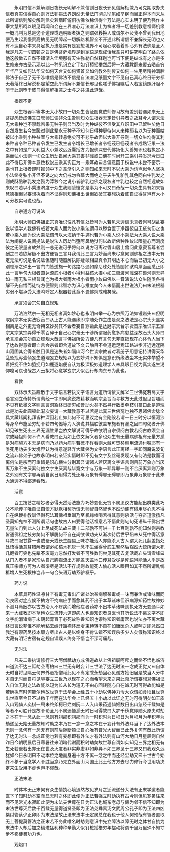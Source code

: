 <!-- { "loadSidebar": true } -->
　　永明曰信不兼解则日夜长无明解不兼信则日夜长邪见信解相兼乃可克期取办夫信者真实信得自心则万法销殒法界朗然无量法门彻头彻尾如举纲而目正得本而末从此所谓信则解矣解则信矣若瞒盰儱侗彷佛依稀信得个万法是心实未明了便乃强作主宰大慧所呵以眼见耳闻和会在三界唯心万法唯识上为禅者将一切差别教意祖师机缘一概混判为总是这个道理或遇明眼者拨之则谓强移换人或谓尔不及我不曾到我田地便乃生起我慢贡高执见无明障起一切解路机智全不开通此所谓信不兼解长无明也又有不达自心本来具足执万法是实有是妄想境界不可起心取着着即心外有法佛是圣人我是凡夫一切圆顿之旨是佛菩萨境界是到家语是现成话我辈只可讲究明白了路头依他这般做去自然不错渐入佳境那有天生弥勒自然释迦岂可当下便是纵或有之亦是多生修来亦古圣示现以此一种见识立定了如钉椿摇橹然后将一大藏教翻来覆去皓首穷年华严又如何法华又如何天台又如何贤首又如何教外别传又如何一生用尽精神满腔佛法于自己了无干涉唯信是佛法不信是自法唯见纸墨文字不见自己真心终日研穷都无著落终日解说都是望空此所谓解不兼信长邪见也嗟乎佛祖瞩后人若宝镜照肝胆不堕于此则堕于彼乌得信解相兼之士与之共进此道哉。

　　根器不定

　　众生根器平等本无大小故曰一切众生皆证圆觉依师修习故有差别若遇如来无上菩提悉皆成佛又曰邪师过谬非众生咎则知众生根器无定皆引导者之故耳今人谓末法无大乘种岂不谬哉若果无种子则吾当及时为种纵彼不信受其八识田中已留种矣他日自然发生若今生蹉过则此辈永无种子不知何日得种更待何人来种耶若以为无种而姑被以小乘则小种益固与大乘转悬绝矣可不悲乎故但以大乘开导则一切众生均得其利未种者令种已种者令发生已发生者令增长已增长者令畅茂已畅茂者令成熟证果一法之中有如是广大利益大小兼收远近囊括方为报佛深恩代佛扬化大善知识也若执定小乘而弘小法则一切众生历劫畏闻大乘其害非浅或曰佛在时尚开三乘引导奚况今日曰此不得已非佛本意也权说三乘其实正为一乘耳故曰言偏意圆于权说中未尝不密示一乘也其上根者即时顿领中下之辈渐引入之则知如来无时不以大乘为诱岂似今人坚执小法终身弘小非但不诱之向大仍戒勿令慕大而绝之乎夫牛乳驴乳其色同白牛乳发之则成酥酪驴乳发之裂为滓秽今之说小者驴乳也佛之现权者牛乳也较之自然相远故如来叹曰若以小乘法济度于众生我则堕悭贪是事为不可又曰奇哉一切众生具有如来智慧德相但以妄想执着而不证得则知佛祖出世但欲破其妄想执着使自证得耳岂有大小可分权实可说也哉。

　　自宗通方可说法

　　永明大师曰佛祖正宗真唯识性凡有信处皆可为人若见未透信未真者岂可胡乱妄说以误学人我佛有戒若大乘人而为说小乘法谓毋以秽食置于净器彼自无疮勿伤之也若小乘人而为说大乘法谓毋以大海纳于牛迹也若为小乘人说小乘法为大乘人说大乘法为阐提人说阐提法是说法人历劫当堕阿鼻地狱何以故断佛种性故以限量心而测度彼之无限量者故然则一总无说可乎将何以说方可离过香山居士曾问此意寂音尊者尝酬之曰若欲解疑不出方便智三言耳我谓此三言为妙而尚未尽意何则佛祖之法本无有定无法可说是名说法但随时随器解执除疑破相显真令其明达本心而后已初无大小之别顿渐之殊出一言门门皆透施一句路路尽通如摩尼珠处处皆圆如骇鸡犀面面悉正即此一言半句大根者直达源底小根者小得利益该大摄小如三兽渡河浅深在兽河则无异如一雨无私三根普润岂为根大者雨大根小者雨小故曰佛以一音演说法众生随类各得解不先自悟而徒恃方便智则此智亦为识心推度矣今人未悟而出世说法乃曰末法根器劣弱不堪承受大法鸣呼定人根器若此竟不畏佛炯戒难矣哉。

　　承言须会宗勿自立规矩

　　万法浩然宗一无相无相者真如妙心也永明曰举一心为宗照万法如镜岩头曰但明取纲宗本无实法寂音曰从上古人能遇缘即宗随处作主由是观之法法是心宗头头显实相离是之外更无奇特玄妙矣其不会者妄自穿凿此是达磨宗天台宗贤首宗唯识宗五家宗某宗某宗弄得千零百碎于自己心宗毫无干涉所谓服药愈多病患益深故石头大师曰承言须会宗勿自立规矩大哉言乎佛祖所设方便凡有言句无非直指现在心体令人当下了达故得意者即亡言会宗者即合道故下文云触目不会道运足焉知路进步非近远迷隔山河固其会得者触目俱是迷失者如隔山河今世谈宗教者对着册子用意记持讲得天华乱坠瓶泻壶倾妄生道理妄立规矩以为玄妙殊不知俱是意识所缘法尘本无实体攀望不着把捉不住如猿捉月如鹿逐焰便自认为极深极妙道理学人未具眼目视为真实遂生渴仰噫可哀也哉古人云拟将心意学玄宗大似西行却向东专为此也。

　　看教

　　双林示灭旨趣散于文字语言若执文字语言为道所谓依文解义三世佛冤若离文字语言别立奇特所谓离经一字即同魔说故藉教而明宗会旨而寻教方无此过但见旨趣而不见有纸墨文字则言言洞豁终日研穷如膏助火矣不然寻行数墨牵枝引蔓曰此是道理此是功夫此圆顿此渐次妄谓一大藏教意不过若是此真三世佛冤也独不思诸佛命脉全具大藏睹闻礼拜皆种深因若止如此何不可思议之有金刚般若谓一日三时分以恒河沙等身命布施至穷劫不若四句偈等为人演说其福胜彼盖布施者有漏之因四句偈者开佛知见破生死出三界无漏胜果岂依文解说可得乎故欲明自宗须阅古教若阅古教须会自宗或疑祖师何不许人看教曰正为如上依文解义者多也众生有无量病佛祖有无量方悉是对病施方本无是病而乃以药为病乎若概不许看则大藏可焚矣焉用流通付嘱耶有一类死用功夫少发境界认为得意遂轻弃大藏笑为文字语言此正离经一字即同魔说波旬之流非佛弟子也故永明曰若亲证实悟时即不见有文字及丝毫发现又有何法是教而可离何法是宗而可重皆是识心横生分别耳吾谓诸人若厌离文字语言则目前万象亦当厌离万象不生厌离何独文字生厌离哉毕竟文字与万象一耶异耶一则不合厌离异则万象之外别有文字耶再请自察日用得力处还与万象有碍耶无碍耶即万象非万象耶于此未大通透不得鄙薄看教。

　　活意

　　百工技艺之精妙者必得天然活法施为巧妙变化无穷不属思议方能超出群类此巧父不能传子唯自证自悟方默默相契所谓无师智自然智也不然动便有碍用尽心思不得自在纵鞭朴教训但得死法耳佛祖垂训乃至机缘棒喝若得其意则杀活与夺奋迅激扬凡圣莫知鬼神不测所谓活句也故古人曰要得他活祖意若不悟此则句句死语纵千佛出世无量法门到此人分上尽成死法故三藏十二部孰不可讲一千七百则孰不能知然则宗教皆通佛祖之技穷矣何不解脱何不自在尚欲做功夫从渐次待后世乎殆未从死中得活意耳故曰服甘露一也或蚤夭或长生醍醐上味亦能活人亦能杀人古人谓大死几翻盖指处处悟得活意耳错解者谓必如槁木死灰一念不生坐得骨底生臀然后豁然大悟所谓大死几翻者可笑也先辈不废毫力忽然打发者不可胜数何尝见其死去复活哉岩头谓雪峰曰从门入者不是家珍从自己胸襟流出方能盖天盖地口传耳受尽是死语岂能活人乎是故真正宗师方可为人者渠尽是活法不存规则故能死人偷心活人眼目如其不然所谓乱统秪增人生死根株岂非一句合头语万劫系驴橛乎。

　　药方说

　　本草具药性温凉甘辛有毒无毒出产诸处治某病解某毒或一味而兼治或诸味而同治良医对症应候不执方不拘病应手而愈其药不出于本草诸味但识病源知药性故神妙不测耳庸医亦以古方治人不疗病而增他症者药亦不出本草诸味则执死方无变通耳如来一大藏教即本草也众生流转六道即病人也善知识者良医也其所说法不离文字不即文字能消诸病于未萌起膏盲于必死故称善知识也谬称知识者庸医也说法亦不离大藏终日言说非惟不能解粘去缚开豁襟怀反增束缚转不自在如庸医杀人或呵之即忿然曰我岂有谬药尽按本草方尽出古人是以终身不肯认错不知误杀多少人矣假称知识终以大藏有明证古宿有定规自误误人终身不悟岂不深可痛哉。

　　无时法

　　凡夫二乘执谓修行三大阿僧祗劫方成佛道故从上佛祖屡呵斥之而终不悟也临济曰道流不达三祗劫空枣柏曰三世无有时妄计三世法了达无时法一念成正觉又曰自体无时自将见隔云何界外悬指僧祗此见不离定乖永劫回心见谢方始旧居是故当人分中本自无时而自将见隔妄立三世乃以现在之心而希望未来之果此真所谓妄想耳佛祖证入自体无时之法故能以短为长从长为短无不由心回转随心自在诚无时可得故能如是若确执有时何能尔也故世尊于法华会上经五十小劫以佛神力令大众谓如食顷且世尊出世直至今日不过数千年而在法华会上已经五十小劫以此证之无时可得明矣如王质入山观仙人奕棋一局未终斧柯已烂刘阮二人入山采药遇仙姬数日出山忽经千载如是等者不可胜计是故不论圣凡不属迷悟悉无时日可得故曰大梦千秋觉即随灭原夫时劫之本在于一念从此一念则有刹那积刹那而为一时积时为日积日为月积月为年积年为劫遂至无始无量故知时劫之本乃在一念一念之本在于妄计有外法耳当下了达外法本无则一念何有一念无有则前后际断顿证自心唯有普光大智而已此外复何有哉此所谓了达无时法一念成正觉也若有妄想即有外法才有外法则有山河大地日月星辰则自然昨日今朝明晨后日寒暑往来明暗代谢而积时劫矣故世尊自谓如实知见三界之相无有生死若退若出亦无在世及灭度者非实非虚非如非异不如三界见于三界又曰我观久远犹如今日永明曰不动本位之地而身遍十方不离一念之中而还经尘劫又曰十世古今始终不移于当念学人不胜当念乃先立外面山河国土此土他方方去尽力修行今世用功决定来生受用不虚也岂不谬哉。

　　正法末法

　　时体本无正末何有众生情执心境迢然故见岁月之迁流遂分大法有正末学道者能直下了知时劫本空而显无时之体即此便为正法若强立时劫执有古今则但见寒暑往来而不见常光本寂即此便为末法夫世尊在日为正法也城东老母与佛为邻不信不知即为末法世尊灭后数千百载无量得道贤圣即为正法尧舜禹汤文武周公孔子即为正法四凶桀纣管蔡少正卯即为末法是故正法末法本无定属总在我也于他人何预哉有智者直取无上菩提莫管法之正末若不务此唯名时劫则意识中先立障法以障无时之体甘自执为末法中人却后加之精进猛利种种辛勤大似钉桩摇橹穷年摆动将谓千里万里殊不知寸步不移徒费功力也。

　　观焰口

